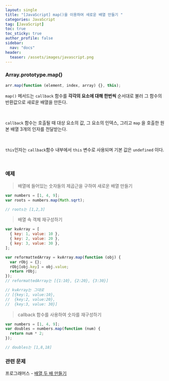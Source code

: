 ```yaml
---
layout: single
title: "[JavaScript] map()을 이용하여 새로운 배열 만들기 "
categories: JavaScript
tag: [JavaScript]
toc: true
toc_sticky: true
author_profile: false
sidebar:
  nav: "docs"
header:
  teaser: /assets/images/javascript.png
---
```


### Array.prototype.map()

```js
arr.map(function (element, index, array) {}, this);
```

`map()` 메서드는 `callback` 함수를 **각각의 요소에 대해 한번씩** 순서대로 불러 그 함수의 반환값으로 새로운 배열을 만든다.

<br>

`callback` 함수는 호출될 때 대상 요소의 값, 그 요소의 인덱스, 그리고 `map` 을 호출한 원본 배열 3개의 인자를 전달받는다.

<br>

`this`인자는 `callback`함수 내부에서 `this` 변수로 사용되며 기본 값은 `undefined` 이다.

<br>

### 예제

> 배열에 들어있는 숫자들의 제곱근을 구하여 새로운 배열 만들기

```js
var numbers = [1, 4, 9];
var roots = numbers.map(Math.sqrt);

// roots는 [1,2,3]
```

> 배열 속 객체 재구성하기

```js
var kvArray = [
  { key: 1, value: 10 },
  { key: 2, value: 20 },
  { key: 3, value: 30 },
];

var reformattedArray = kvArray.map(function (obj) {
  var rObj = {};
  rObj[obj.key] = obj.value;
  return rObj;
});
// reformattedArray는 [{1:10}, {2:20}, {3:30}]

// kvArray는 그대로
// [{key:1, value:10},
//  {key:2, value:20},
//  {key:3, value: 30}]
```

> callback 함수를 사용하여 숫자를 재구성하기

```js
var numbers = [1, 4, 9];
var doubles = numbers.map(function (num) {
  return num * 2;
});

// doubles는 [1,8,18]
```

### 관련 문제

프로그래머스 - [배열 두 배 만들기](https://school.programmers.co.kr/learn/courses/30/lessons/120809)
